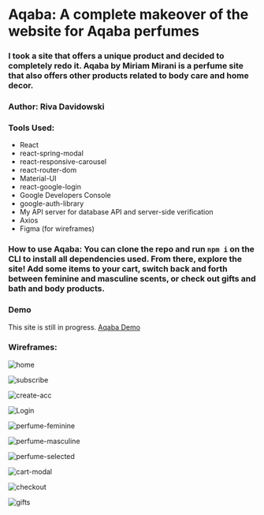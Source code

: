 # Aqaba: A complete makeover of the website for Aqaba perfumes

### I took a site that offers a unique product and decided to completely redo it. Aqaba by Miriam Mirani is a perfume site that also offers other products related to body care and home decor. 

### Author: Riva Davidowski

### Tools Used:

- React
- react-spring-modal
- react-responsive-carousel
- react-router-dom
- Material-UI
- react-google-login
- Google Developers Console
- google-auth-library
- My API server for database API and server-side verification
- Axios
- Figma (for wireframes)

### How to use Aqaba: You can clone the repo and run `npm i` on the CLI to install all dependencies used. From there, explore the site! Add some items to your cart, switch back and forth between feminine and masculine scents, or check out gifts and bath and body products.

### Demo
 This site is still in progress.
 [Aqaba Demo]('./../public/assets/aqaba-demo.mov)


### Wireframes:

![home](./design/home.png)

![subscribe](./design/subscribe-modal.png)

![create-acc](./design/create-account-modal.png)

![Login](./design/login-modal.png)

![perfume-feminine](./design/perfumes-feminine.png)

![perfume-masculine](./design/perfume-masculine.png)

![perfume-selected](./design/perfume-selected.png)

![cart-modal](./design/cart-modal.png)

![checkout](./design/checkout.png)

![gifts](./design/gifts.png)
